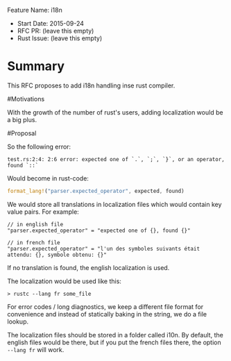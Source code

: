 Feature Name: i18n
- Start Date: 2015-09-24
- RFC PR: (leave this empty)
- Rust Issue: (leave this empty)

# Summary

This RFC proposes to add i18n handling inse rust compiler.

#Motivations

With the growth of the number of rust's users, adding localization would be a big plus.

#Proposal

So the following error:

```Shell
test.rs:2:4: 2:6 error: expected one of `.`, `;`, `}`, or an operator, found `::`
```

Would become in rust-code:

```Rust
format_lang!("parser.expected_operator", expected, found)
```

We would store all translations in localization files which would contain key value pairs. For example:

```
// in english file
"parser.expected_operator" = "expected one of {}, found {}"

// in french file
"parser.expected_operator" = "l'un des symboles suivants était attendu: {}, symbole obtenu: {}"
```

If no translation is found, the english localization is used.

The localization would be used like this:

```Shell
> rustc --lang fr some_file
```

For error codes / long diagnostics, we keep a different file format for convenience and instead of statically baking in the string, we do a file lookup.

The localization files should be stored in a folder called i10n. By default, the english files would be there, but if you put the french files there, the option `--lang fr` will work.

